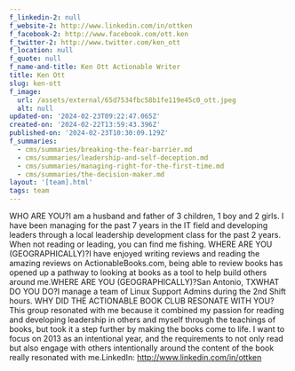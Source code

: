 ```yaml
---
f_linkedin-2: null
f_website-2: http://www.linkedin.com/in/ottken
f_facebook-2: http://www.facebook.com/ott.ken
f_twitter-2: http://www.twitter.com/ken_ott
f_location: null
f_quote: null
f_name-and-title: Ken Ott Actionable Writer
title: Ken Ott
slug: ken-ott
f_image:
  url: /assets/external/65d7534fbc58b1fe119e45c0_ott.jpeg
  alt: null
updated-on: '2024-02-23T09:22:47.065Z'
created-on: '2024-02-22T13:59:43.396Z'
published-on: '2024-02-23T10:30:09.129Z'
f_summaries:
  - cms/summaries/breaking-the-fear-barrier.md
  - cms/summaries/leadership-and-self-deception.md
  - cms/summaries/managing-right-for-the-first-time.md
  - cms/summaries/the-decision-maker.md
layout: '[team].html'
tags: team
---
```


WHO ARE YOU?I am a husband and father of 3 children, 1 boy and 2 girls. I have been managing for the past 7 years in the IT field and developing leaders through a local leadership development class for the past 2 years. When not reading or leading, you can find me fishing. WHERE ARE YOU (GEOGRAPHICALLY)?I have enjoyed writing reviews and reading the amazing reviews on ActionableBooks.com, being able to review books has opened up a pathway to looking at books as a tool to help build others around me.WHERE ARE YOU (GEOGRAPHICALLY)?San Antonio, TXWHAT DO YOU DO?I manage a team of Linux Support Admins during the 2nd Shift hours. WHY DID THE ACTIONABLE BOOK CLUB RESONATE WITH YOU?This group resonated with me because it combined my passion for reading and developing leadership in others and myself through the teachings of books, but took it a step further by making the books come to life. I want to focus on 2013 as an intentional year, and the requirements to not only read but also engage with others intentionally around the content of the book really resonated with me.LinkedIn: http://www.linkedin.com/in/ottken
